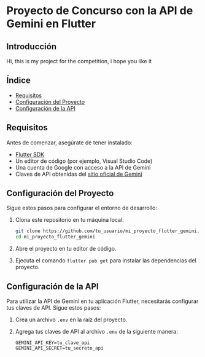 # Proyecto de Concurso con la API de Gemini en Flutter

## Introducción

Hi, this is my project for the competition, i hope you like it

## Índice

- [Requisitos](#requisitos)
- [Configuración del Proyecto](#configuración-del-proyecto)
- [Configuración de la API](#configuración-de-la-api)

## Requisitos

Antes de comenzar, asegúrate de tener instalado:

- [Flutter SDK](https://flutter.dev/docs/get-started/install)
- Un editor de código (por ejemplo, Visual Studio Code)
- Una cuenta de Google con acceso a la API de Gemini
- Claves de API obtenidas del [sitio oficial de Gemini](https://ai.google.dev/competition)

## Configuración del Proyecto

Sigue estos pasos para configurar el entorno de desarrollo:

1. Clona este repositorio en tu máquina local:

    ```sh
    git clone https://github.com/tu_usuario/mi_proyecto_flutter_gemini.git
    cd mi_proyecto_flutter_gemini
    ```

2. Abre el proyecto en tu editor de código.

3. Ejecuta el comando `flutter pub get` para instalar las dependencias del proyecto.

## Configuración de la API

Para utilizar la API de Gemini en tu aplicación Flutter, necesitarás configurar tus claves de API. Sigue estos pasos:

1. Crea un archivo `.env` en la raíz del proyecto.

2. Agrega tus claves de API al archivo `.env` de la siguiente manera:

    ```env
    GEMINI_API_KEY=tu_clave_api
    GEMINI_API_SECRET=tu_secreto_api
    ```
